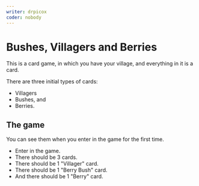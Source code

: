 ```yaml
---
writer: drpicox
coder: nobody
---
```

# Bushes, Villagers and Berries

This is a card game, in which you have your village, and everything in it is a card.

There are three initial types of cards:
- Villagers
- Bushes, and
- Berries.

## The game

You can see them when you enter in the game for the first time.

 * Enter in the game.
 * There should be 3 cards.
 * There should be 1 "Villager" card.
 * There should be 1 "Berry Bush" card.
 * And there should be 1 "Berry" card.
